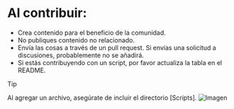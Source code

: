 # Al contribuir:
-  Crea contenido para el beneficio de la comunidad.
-  No publiques contenido no relacionado.
-  Envía las cosas a través de un pull request. Si envías una solicitud a discusiones, probablemente no se añadirá.
-  Si estás contribuyendo con un script, por favor actualiza la tabla en el README.
> [!TIP]
> Al agregar un archivo, asegúrate de incluir el directorio [Scripts].
> ![Imagen](img01.png)
